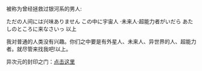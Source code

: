 被称为曾经拯救过银河系的男人:

ただの人间には兴味ありません この中に宇宙人 ·未来人·超能力者がいだら あたしのところに来なさいっ 
以上 

我对普通的人类没有兴趣。你们之中要是有外星人、未来人、异世界的人、超能力者。就尽管来找我吧!以上。 

异次元的封印之门：[点击这里](http://xmky.github.io)




